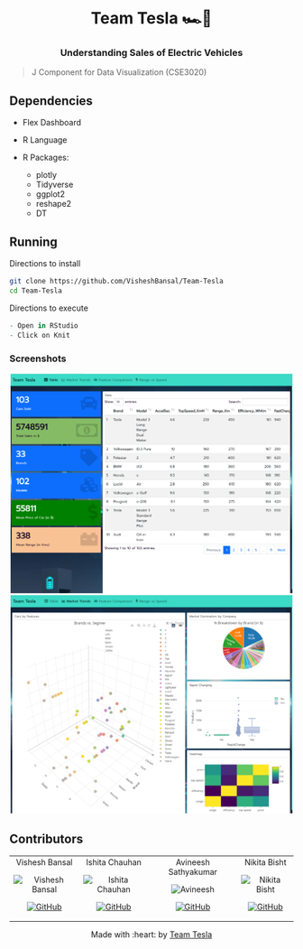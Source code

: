 <p>	<h1 align="center"> Team Tesla 🏎️🔋</h1>
	<h3 align="center"> Understanding Sales of Electric Vehicles </h3>
</p>

> J Component for Data Visualization (CSE3020)

## Dependencies
 - Flex Dashboard
 - R Language
 
 - R Packages:
   - plotly
   - Tidyverse
   - ggplot2
   - reshape2
   - DT


## Running


Directions to install 
```bash
git clone https://github.com/VisheshBansal/Team-Tesla
cd Team-Tesla
```

Directions to execute

```R
- Open in RStudio
- Click on Knit
```
### Screenshots

<p align="center">
<img src = "img/Homepage.png" width="500" alt="Screenshot" />
<img src = "img/ss2.png" width="500" alt="Screenshot2" />
</p>

## Contributors

<table>
	<tr align="center">
		<td>
		Vishesh Bansal
		<p align="center">
			<img src = "https://avatars.githubusercontent.com/u/22132836?s=460&u=08d3940b7ee0105037b88175319ba7f09f83b159&v=4" width="150" height="150" alt="Vishesh Bansal">
		</p>
			<p align="center">
				<a href = "https://github.com/VisheshBansal">
					<img src = "http://www.iconninja.com/files/241/825/211/round-collaboration-social-github-code-circle-network-icon.svg" width="36" height = "36" alt="GitHub"/>
				</a>
			</p>
		</td><td>
		Ishita Chauhan
		<p align="center">
			<img src = "https://avatars.githubusercontent.com/u/71628119?v=4" width="150" height="150" alt="Ishita Chauhan">
		</p>
			<p align="center">
				<a href = "https://github.com/ishizzz">
					<img src = "http://www.iconninja.com/files/241/825/211/round-collaboration-social-github-code-circle-network-icon.svg" width="36" height = "36" alt="GitHub"/>
				</a>
			</p>
		</td><td>
		Avineesh Sathyakumar
		<p align="center">
			<img src = "https://avatars.githubusercontent.com/u/79737929?v=4" width="150" height="150" alt="Avineesh">
		</p>
			<p align="center">
				<a href = "https://github.com/Avineesh28">
					<img src = "http://www.iconninja.com/files/241/825/211/round-collaboration-social-github-code-circle-network-icon.svg" width="36" height = "36" alt="GitHub"/>
				</a>
			</p>
		</td><td>
		Nikita Bisht
		<p align="center">
			<img src = "https://avatars.githubusercontent.com/u/71428128?s=460&u=08d3940b7ee0105037b88175319ba7f09f83b159&v=4" width="150" height="150" alt="Nikita Bisht">
		</p>
			<p align="center">
				<a href = "https://github.com/NikitaBisht2605">
					<img src = "http://www.iconninja.com/files/241/825/211/round-collaboration-social-github-code-circle-network-icon.svg" width="36" height = "36" alt="GitHub"/>
				</a>
			</p>
		</td>
	</tr>
</table>

<p align="center">
	Made with :heart: by <a href="https://github.com/VisheshBansal">Team Tesla</a>
</p>
